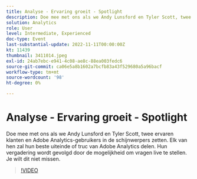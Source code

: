 ```yaml
---
title: Analyse - Ervaring groeit - Spotlight
description: Doe mee met ons als we Andy Lunsford en Tyler Scott, twee ervaren klanten en Adobe Analytics-gebruikers in de schijnwerpers zetten. Elk van hen zal hun beste uiteinde of truc van Adobe Analytics delen. Hun vergadering wordt gevolgd door de mogelijkheid om vragen live te stellen. Je wilt dit niet missen.
solution: Analytics
role: User
level: Intermediate, Experienced
doc-type: Event
last-substantial-update: 2022-11-11T00:00:00Z
kt: 11439
thumbnail: 3411014.jpeg
exl-id: 24ab7ebc-e941-4c08-ae8c-88ea003fedc6
source-git-commit: ca06e5a8b1602a7bcfb83a43f529680a5a96bacf
workflow-type: tm+mt
source-wordcount: '98'
ht-degree: 0%

---
```


# Analyse - Ervaring groeit - Spotlight

Doe mee met ons als we Andy Lunsford en Tyler Scott, twee ervaren klanten en Adobe Analytics-gebruikers in de schijnwerpers zetten. Elk van hen zal hun beste uiteinde of truc van Adobe Analytics delen. Hun vergadering wordt gevolgd door de mogelijkheid om vragen live te stellen. Je wilt dit niet missen.

>[!VIDEO](https://video.tv.adobe.com/v/3411014/?quality=12&learn=on)
